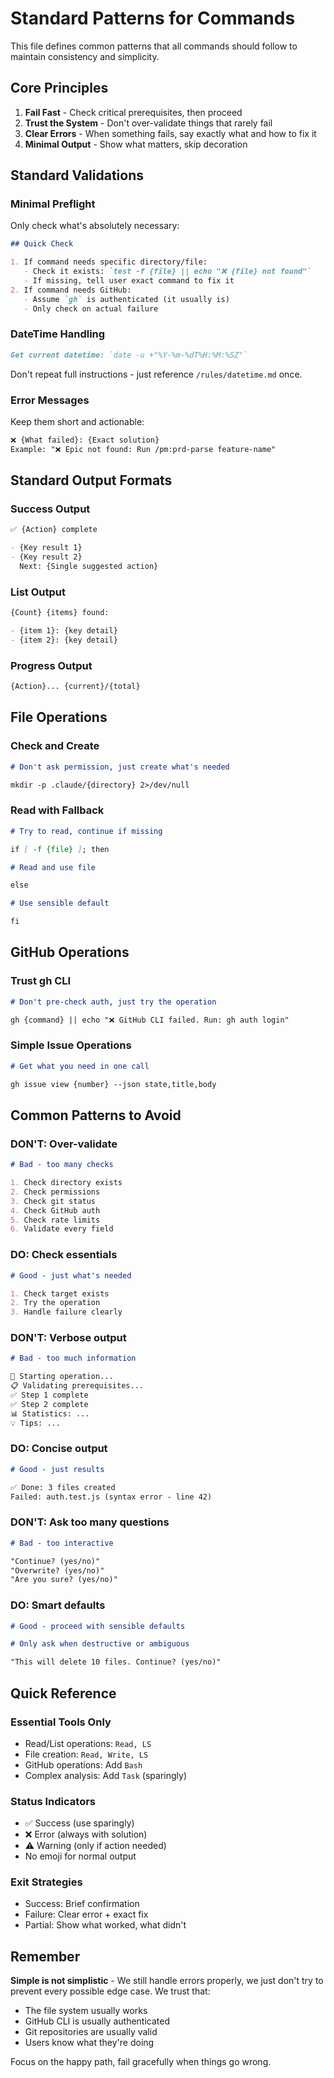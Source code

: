 # Standard Patterns for Commands

This file defines common patterns that all commands should follow to maintain consistency and simplicity.

## Core Principles

1. **Fail Fast** - Check critical prerequisites, then proceed
2. **Trust the System** - Don't over-validate things that rarely fail
3. **Clear Errors** - When something fails, say exactly what and how to fix it
4. **Minimal Output** - Show what matters, skip decoration

## Standard Validations

### Minimal Preflight

Only check what's absolutely necessary:

```markdown
## Quick Check

1. If command needs specific directory/file:
   - Check it exists: `test -f {file} || echo "❌ {file} not found"`
   - If missing, tell user exact command to fix it
2. If command needs GitHub:
   - Assume `gh` is authenticated (it usually is)
   - Only check on actual failure
```

### DateTime Handling

```markdown
Get current datetime: `date -u +"%Y-%m-%dT%H:%M:%SZ"`
```

Don't repeat full instructions - just reference `/rules/datetime.md` once.

### Error Messages

Keep them short and actionable:

```markdown
❌ {What failed}: {Exact solution}
Example: "❌ Epic not found: Run /pm:prd-parse feature-name"
```

## Standard Output Formats

### Success Output

```markdown
✅ {Action} complete

- {Key result 1}
- {Key result 2}
  Next: {Single suggested action}
```

### List Output

```markdown
{Count} {items} found:

- {item 1}: {key detail}
- {item 2}: {key detail}
```

### Progress Output

```markdown
{Action}... {current}/{total}
```

## File Operations

### Check and Create

```markdown
# Don't ask permission, just create what's needed

mkdir -p .claude/{directory} 2>/dev/null
```

### Read with Fallback

```markdown
# Try to read, continue if missing

if [ -f {file} ]; then

# Read and use file

else

# Use sensible default

fi
```

## GitHub Operations

### Trust gh CLI

```markdown
# Don't pre-check auth, just try the operation

gh {command} || echo "❌ GitHub CLI failed. Run: gh auth login"
```

### Simple Issue Operations

```markdown
# Get what you need in one call

gh issue view {number} --json state,title,body
```

## Common Patterns to Avoid

### DON'T: Over-validate

```markdown
# Bad - too many checks

1. Check directory exists
2. Check permissions
3. Check git status
4. Check GitHub auth
5. Check rate limits
6. Validate every field
```

### DO: Check essentials

```markdown
# Good - just what's needed

1. Check target exists
2. Try the operation
3. Handle failure clearly
```

### DON'T: Verbose output

```markdown
# Bad - too much information

🎯 Starting operation...
📋 Validating prerequisites...
✅ Step 1 complete
✅ Step 2 complete
📊 Statistics: ...
💡 Tips: ...
```

### DO: Concise output

```markdown
# Good - just results

✅ Done: 3 files created
Failed: auth.test.js (syntax error - line 42)
```

### DON'T: Ask too many questions

```markdown
# Bad - too interactive

"Continue? (yes/no)"
"Overwrite? (yes/no)"
"Are you sure? (yes/no)"
```

### DO: Smart defaults

```markdown
# Good - proceed with sensible defaults

# Only ask when destructive or ambiguous

"This will delete 10 files. Continue? (yes/no)"
```

## Quick Reference

### Essential Tools Only

- Read/List operations: `Read, LS`
- File creation: `Read, Write, LS`
- GitHub operations: Add `Bash`
- Complex analysis: Add `Task` (sparingly)

### Status Indicators

- ✅ Success (use sparingly)
- ❌ Error (always with solution)
- ⚠️ Warning (only if action needed)
- No emoji for normal output

### Exit Strategies

- Success: Brief confirmation
- Failure: Clear error + exact fix
- Partial: Show what worked, what didn't

## Remember

**Simple is not simplistic** - We still handle errors properly, we just don't try to prevent every possible edge case. We trust that:

- The file system usually works
- GitHub CLI is usually authenticated
- Git repositories are usually valid
- Users know what they're doing

Focus on the happy path, fail gracefully when things go wrong.
